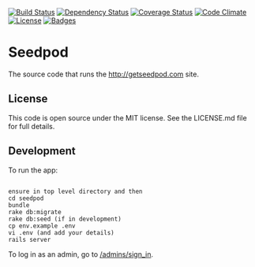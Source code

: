 [![Build Status](http://img.shields.io/travis/seedpod/seedpod.svg)](https://travis-ci.org/seedpod/seedpod)
[![Dependency Status](http://img.shields.io/gemnasium/seedpod/seedpod.svg)](https://gemnasium.com/seedpod/seedpod)
[![Coverage Status](http://img.shields.io/coveralls/seedpod/seedpod.svg)](https://coveralls.io/r/seedpod/seedpod)
[![Code Climate](http://img.shields.io/codeclimate/github/seedpod/seedpod.svg)](https://codeclimate.com/github/seedpod/seedpod)
[![License](http://img.shields.io/:license-mit-blue.svg)](http://seedpod.mit-license.org)
[![Badges](http://img.shields.io/:badges-6/6-ff6799.svg)](https://github.com/pikesley/badger)

# Seedpod

The source code that runs the http://getseedpod.com site.

## License

This code is open source under the MIT license. See the LICENSE.md file for 
full details.

## Development

To run the app:

```

ensure in top level directory and then
cd seedpod
bundle
rake db:migrate
rake db:seed (if in development)
cp env.example .env
vi .env (and add your details)
rails server
```

To log in as an admin, go to [/admins/sign_in](http://localhost:3000/admins/sign_in).